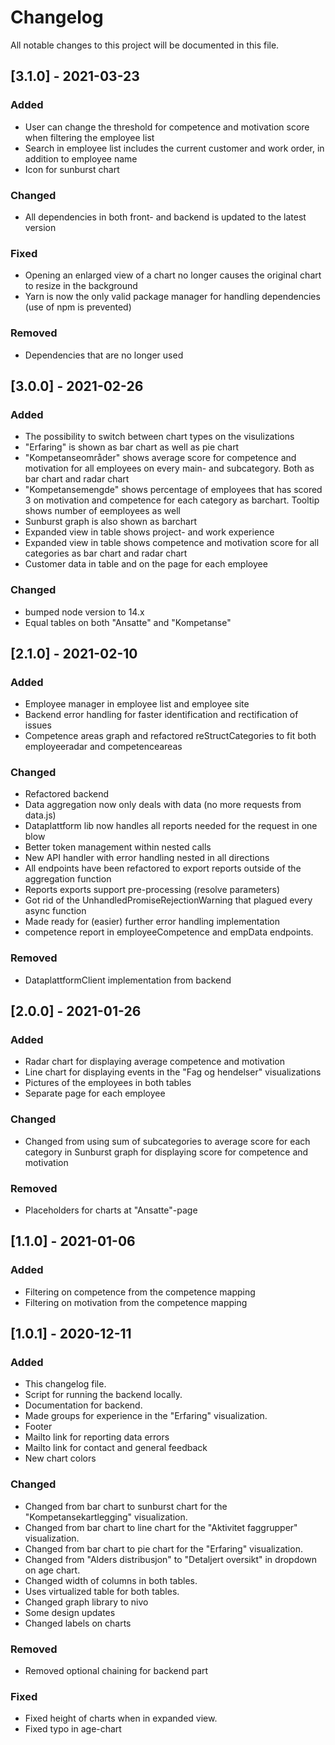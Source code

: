 # Changelog
All notable changes to this project will be documented in this file.

## [3.1.0] - 2021-03-23
### Added
- User can change the threshold for competence and motivation score when filtering the employee list
- Search in employee list includes the current customer and work order, in addition to employee name
- Icon for sunburst chart

### Changed
- All dependencies in both front- and backend is updated to the latest version

### Fixed
- Opening an enlarged view of a chart no longer causes the original chart to resize in the background
- Yarn is now the only valid package manager for handling dependencies (use of npm is prevented)

### Removed
- Dependencies that are no longer used

## [3.0.0] - 2021-02-26
### Added
- The possibility to switch between chart types on the visulizations
- "Erfaring" is shown as bar chart as well as pie chart
- "Kompetanseområder" shows average score for competence and motivation for all employees on every main- and subcategory. Both as bar chart and radar chart
- "Kompetansemengde" shows percentage of employees that has scored 3 on motivation and competence for each category as barchart. Tooltip shows number of eemployees as well
- Sunburst graph is also shown as barchart
- Expanded view in table shows project- and work experience
- Expanded view in table shows competence and motivation score for all categories as bar chart and radar chart
- Customer data in table and on the page for each employee

### Changed
- bumped node version to 14.x
- Equal tables on both "Ansatte" and "Kompetanse"


## [2.1.0] - 2021-02-10
### Added
- Employee manager in employee list and employee site
- Backend error handling for faster identification and rectification of issues
- Competence areas graph and refactored reStructCategories to fit both employeeradar and competenceareas

### Changed
- Refactored backend
- Data aggregation now only deals with data (no more requests from data.js)
- Dataplattform lib now handles all reports needed for the request in one blow
- Better token management within nested calls
- New API handler with error handling nested in all directions
- All endpoints have been refactored to export reports outside of the aggregation function
- Reports exports support pre-processing (resolve parameters)
- Got rid of the UnhandledPromiseRejectionWarning that plagued every async function
- Made ready for (easier) further error handling implementation
- competence report in employeeCompetence and empData endpoints.

### Removed
- DataplattformClient implementation from backend

## [2.0.0] - 2021-01-26
### Added
- Radar chart for displaying average competence and motivation
- Line chart for displaying events in the "Fag og hendelser" visualizations
- Pictures of the employees in both tables
- Separate page for each employee

### Changed
- Changed from using sum of subcategories to average score for each category in Sunburst graph for displaying score for competence and motivation

### Removed
- Placeholders for charts at "Ansatte"-page

## [1.1.0] - 2021-01-06
### Added
- Filtering on competence from the competence mapping
- Filtering on motivation from the competence mapping

## [1.0.1] - 2020-12-11
### Added
- This changelog file.
- Script for running the backend locally.
- Documentation for backend.
- Made groups for experience in the "Erfaring" visualization.
- Footer
- Mailto link for reporting data errors
- Mailto link for contact and general feedback
- New chart colors

### Changed
- Changed from bar chart to sunburst chart for the "Kompetansekartlegging" visualization.
- Changed from bar chart to line chart for the "Aktivitet faggrupper" visualization. 
- Changed from bar chart to pie chart for the "Erfaring" visualization.
- Changed from "Alders distribusjon" to "Detaljert oversikt" in dropdown on age chart.
- Changed width of columns in both tables.
- Uses virtualized table for both tables.
- Changed graph library to nivo
- Some design updates
- Changed labels on charts

### Removed
- Removed optional chaining for backend part

### Fixed
- Fixed height of charts when in expanded view.
- Fixed typo in age-chart